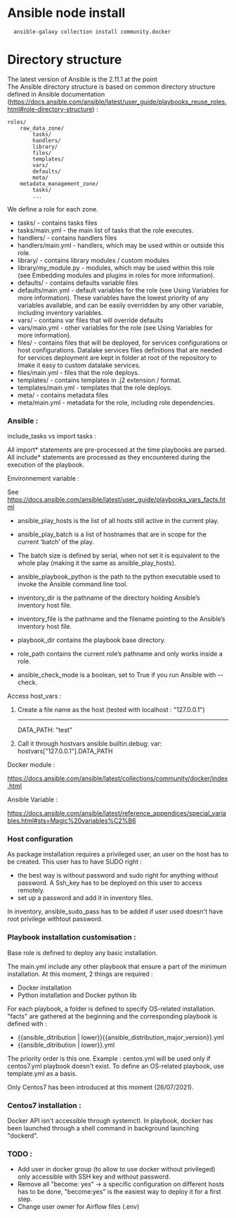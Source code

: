 # Ansible node install

      ansible-galaxy collection install community.docker

# Directory structure
The latest version of Ansible is the 2.11.1 at the point  
The Ansible directory structure is based on common directory structure defined in Ansible documentation (https://docs.ansible.com/ansible/latest/user_guide/playbooks_reuse_roles.html#role-directory-structure) : 

    roles/
        raw_data_zone/
            tasks/
            handlers/
            library/
            files/
            templates/
            vars/
            defaults/
            meta/
        metadata_management_zone/
            tasks/
            ...


We define a role for each zone.

- tasks/ - contains tasks files
- tasks/main.yml - the main list of tasks that the role executes.
- handlers/ - contains handlers files
- handlers/main.yml - handlers, which may be used within or outside this role.
- library/ - contains library modules / custom modules
- library/my_module.py - modules, which may be used within this role (see Embedding modules and plugins in roles for more information).
- defaults/ - contains defaults variable files
- defaults/main.yml - default variables for the role (see Using Variables for more information). These variables have the lowest priority of any variables available, and can be easily overridden by any other variable, including inventory variables.
- vars/ - contains var files that will override defaults
- vars/main.yml - other variables for the role (see Using Variables for more information).
- files/ - contains files that will be deployed, for services configurations or host configurations. Datalake services files definitions that are needed for services deployment are kept in folder at root of the repository to lmake it easy to custom datalake services.
- files/main.yml - files that the role deploys.
- templates/ - contains templates in .j2 extension / format.
- templates/main.yml - templates that the role deploys.
- meta/ - contains metadata files
- meta/main.yml - metadata for the role, including role dependencies.



### Ansible : 

include_tasks vs import tasks : 

All import* statements are pre-processed at the time playbooks are parsed.
All include* statements are processed as they encountered during the execution of the playbook.


Environnement variable :

See https://docs.ansible.com/ansible/latest/user_guide/playbooks_vars_facts.html

- ansible_play_hosts is the list of all hosts still active in the current play.

- ansible_play_batch is a list of hostnames that are in scope for the current ‘batch’ of the play.

- The batch size is defined by serial, when not set it is equivalent to the whole play (making it the same as ansible_play_hosts).

- ansible_playbook_python is the path to the python executable used to invoke the Ansible command line tool.

- inventory_dir is the pathname of the directory holding Ansible’s inventory host file.

- inventory_file is the pathname and the filename pointing to the Ansible’s inventory host file.
 
- playbook_dir contains the playbook base directory.

- role_path contains the current role’s pathname and only works inside a role.

- ansible_check_mode is a boolean, set to True if you run Ansible with --check.



Access host_vars : 

1. Create a file name as the host (tested with localhost : "127.0.0.1")
   

    ---
    DATA_PATH: "test"

2. Call it through hostvars
ansible.builtin.debug:
      var: hostvars["127.0.0.1"].DATA_PATH
   


Docker module : 

https://docs.ansible.com/ansible/latest/collections/community/docker/index.html


Ansible Variable : 

https://docs.ansible.com/ansible/latest/reference_appendices/special_variables.html#sts=Magic%20variables%C2%B6

### Host configuration

As package installation requires a privileged user, an user on the host has to be created.
This user has to have SUDO right :
- the best way is without password and sudo right for anything without password. A Ssh_key has to be deployed on this user to access remotely.
- set up a password and add it in inventory files.

In inventory, ansible_sudo_pass has to be added if user used doesn't have root privilege withtout password.

### Playbook installation customisation : 

Base role is defined to deploy any basic installation.

The main.yml include any other playbook that ensure a part of the minimum installation. 
At this moment, 2 things are required : 
- Docker installation 
- Python installation and Docker python lib 

For each playbook, a folder is defined to specify OS-related installation. 
"facts" are gathered at the beginning and the corresponding playbook is defined with : 
- {{ansible_ditribution | lower}}{{ansible_distribution_major_version}}.yml
- {{ansible_ditribution | lower}}.yml

The priority order is this one. Example : centos.yml will be used only if centos7.yml playbook doesn't exist.
To define an OS-related playbook, use template.yml as a basis. 

Only Centos7 has been introduced at this moment (26/07/2021).


### Centos7 installation :

Docker API isn't accessible through systemctl. 
In playbook, docker has been launched through a shell command in background launching "dockerd".


### TODO : 

- Add user in docker group (to allow to use docker without privileged) only accessible with SSH key and without password.
- Remove all "become: yes" -> a specific configuration on different hosts has to be done, "become:yes" is the easiest way to deploy it for a first step.
- Change user owner for Airflow files (.env)